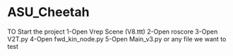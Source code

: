 # ASU_Cheetah
TO Start the project 
1-Open Vrep Scene (V8.ttt)
2-Open roscore
3-Open V2T.py
4-Open fwd_kin_node.py
5-Open Main_v3.py or any file we want to test
